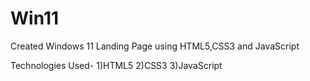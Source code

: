 # Win11
Created Windows 11 Landing Page using HTML5,CSS3 and JavaScript

Technologies Used-
1)HTML5
2)CSS3
3)JavaScript
